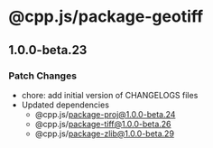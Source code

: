 # @cpp.js/package-geotiff

## 1.0.0-beta.23

### Patch Changes

- chore: add initial version of CHANGELOGS files
- Updated dependencies
  - @cpp.js/package-proj@1.0.0-beta.24
  - @cpp.js/package-tiff@1.0.0-beta.26
  - @cpp.js/package-zlib@1.0.0-beta.29
